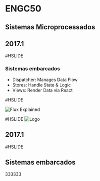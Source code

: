 # ENGC50

## Sistemas Microprocessados

## 2017.1


#HSLIDE

### Sistemas embarcados

- Dispatcher: Manages Data Flow
- Stores: Handle State & Logic
- Views: Render Data via React

#HSLIDE

![Flux Explained](https://facebook.github.io/flux/img/flux-simple-f8-diagram-explained-1300w.png)

#HSLIDE
![Logo](images/slideshow-in-60-seconds.jpg)



## 2017.1

#HSLIDE

## Sistemas embarcados

333333


